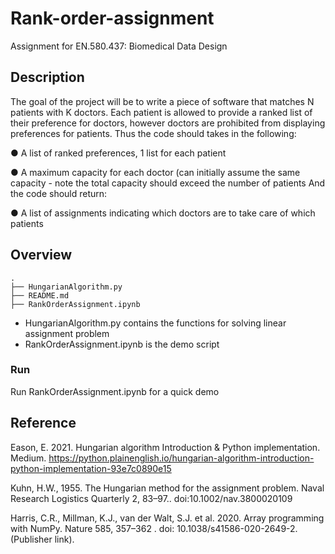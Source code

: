 # Rank-order-assignment
Assignment for EN.580.437: Biomedical Data Design

## Description
The goal of the project will be to write a piece of software that matches N patients with K doctors. 
Each patient is allowed to
provide a ranked list of their preference for doctors, however doctors are prohibited from
displaying preferences for patients. Thus the code should takes in the following:

● A list of ranked preferences, 1 list for each patient

● A maximum capacity for each doctor (can initially assume the same capacity - note the
total capacity should exceed the number of patients
And the code should return:

● A list of assignments indicating which doctors are to take care of which patients

## Overview
```
.
├── HungarianAlgorithm.py
├── README.md
├── RankOrderAssignment.ipynb
```
* HungarianAlgorithm.py contains the functions for solving linear assignment problem
* RankOrderAssignment.ipynb is the demo script

### Run
Run RankOrderAssignment.ipynb for a quick demo

## Reference

Eason, E. 2021. Hungarian algorithm Introduction &amp; Python implementation. Medium. https://python.plainenglish.io/hungarian-algorithm-introduction-python-implementation-93e7c0890e15 

Kuhn, H.W., 1955. The Hungarian method for the assignment problem. Naval Research Logistics Quarterly 2, 83–97.. doi:10.1002/nav.3800020109

Harris, C.R., Millman, K.J., van der Walt, S.J. et al. 2020. Array programming with NumPy. Nature 585, 357–362 . 
doi: 10.1038/s41586-020-2649-2. (Publisher link).

